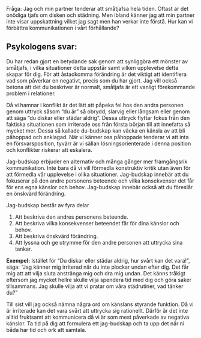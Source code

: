 Fråga: Jag och min partner tenderar att småtjafsa hela tiden. Oftast är det onödiga tjafs om disken och städning. Men ibland känner jag att min partner inte visar uppskattning vilket jag sagt men han verkar inte förstå. Hur kan vi förbättra kommunikationen i vårt förhållande?

Psykologens svar:
-----------------

Du har redan gjort en betydande sak genom att synliggöra ett mönster av småtjafs, i vilka situationer detta uppstår samt vilken upplevelse detta skapar för dig. För att åstadkomma förändring är det viktigt att identifiera vad som påverkar en negativt, precis som du har gjort. Jag vill också betona att det du beskriver är normalt, småtjafs är ett vanligt förekommande problem i relationer.

Då vi hamnar i konflikt är det lätt att påpeka fel hos den andra personen genom uttryck såsom “du är” så obrydd, slarvig eller långsam eller genom att säga “du diskar eller städar aldrig”. Dessa uttryck flyttar fokus från den faktiska situationen som irriterade oss från första början till att innefatta så mycket mer. Dessa så kallade du-budskap kan väcka en känsla av att bli påhoppad och anklagad. När vi känner oss påhoppade tenderar vi att inta en försvarsposition, tyvärr är vi sällan lösningsorienterade i denna position och konflikter riskerar att eskalera.

Jag-budskap erbjuder en alternativ och många gånger mer framgångsrik kommunikation. Inte bara då vi vill förmedla konstruktiv kritik utan även för att förmedla vår upplevelse i olika situationer. Jag-budskap innebär att du fokuserar på den andre personens beteende och vilka konsekvenser det får för ens egna känslor och behov. Jag-budskap innebär också att du föreslår en önskvärd förändring.

Jag-budskap består av fyra delar

1.  Att beskriva den andres personens beteende.
2.  Att beskriva vilka konsekvenser beteendet får för dina känslor och behov.
3.  Att beskriva önskvärd förändring.
4.  Att lyssna och ge utrymme för den andre personen att uttrycka sina tankar.

**Exempel:** Istället för “Du diskar eller städar aldrig, hur svårt kan det vara!”, säga: “Jag känner mig irriterad när du inte plockar undan efter dig. Det får mig att att vilja sluta anstränga mig och dra mig undan. Det känns tråkigt eftersom jag mycket hellre skulle vilja spendera tid med dig och göra saker tillsammans. Jag skulle vilja att vi pratar om våra städrutiner, vad tänker du?”

Till sist vill jag också nämna några ord om känslans styrande funktion. Då vi är irriterade kan det vara svårt att uttrycka sig rationellt. Därför är det inte alltid fruktsamt att kommunicera då vi är som mest påverkade av negativa känslor. Ta tid på dig att formulera ett jag-budskap och ta upp det när ni båda har tid och ork att samtala.